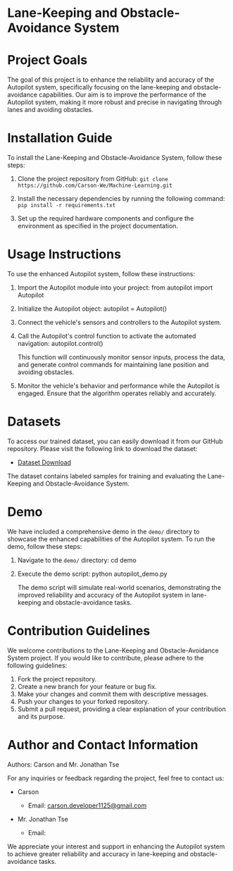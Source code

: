 # Lane-Keeping and Obstacle-Avoidance System

# Project Goals

The goal of this project is to enhance the reliability and accuracy of the Autopilot system, specifically focusing on the lane-keeping and obstacle-avoidance capabilities. Our aim is to improve the performance of the Autopilot system, making it more robust and precise in navigating through lanes and avoiding obstacles.

# Installation Guide

To install the Lane-Keeping and Obstacle-Avoidance System, follow these steps:

1. Clone the project repository from GitHub:
`git clone https://github.com/Carson-We/Machine-Learning.git`

2. Install the necessary dependencies by running the following command:
   `pip install -r requirements.txt`

3. Set up the required hardware components and configure the environment as specified in the project documentation.

# Usage Instructions

To use the enhanced Autopilot system, follow these instructions:

1. Import the Autopilot module into your project:
   from autopilot import Autopilot

2. Initialize the Autopilot object:
   autopilot = Autopilot()
  
3. Connect the vehicle's sensors and controllers to the Autopilot system.

4. Call the Autopilot's control function to activate the automated navigation:
   autopilot.control()
 
   This function will continuously monitor sensor inputs, process the data, and generate control commands for maintaining lane position and avoiding obstacles.

5. Monitor the vehicle's behavior and performance while the Autopilot is engaged. Ensure that the algorithm operates reliably and accurately.

# Datasets

To access our trained dataset, you can easily download it from our GitHub repository. Please visit the following link to download the dataset:

- [Dataset Download](https://github.com/Carson-We/Machine-Learning.git\dataset)

The dataset contains labeled samples for training and evaluating the Lane-Keeping and Obstacle-Avoidance System.

# Demo

We have included a comprehensive demo in the `demo/` directory to showcase the enhanced capabilities of the Autopilot system. To run the demo, follow these steps:

1. Navigate to the `demo/` directory:
   cd demo

2. Execute the demo script:
   python autopilot_demo.py


   The demo script will simulate real-world scenarios, demonstrating the improved reliability and accuracy of the Autopilot system in lane-keeping and obstacle-avoidance tasks.

# Contribution Guidelines

We welcome contributions to the Lane-Keeping and Obstacle-Avoidance System project. If you would like to contribute, please adhere to the following guidelines:

1. Fork the project repository.
2. Create a new branch for your feature or bug fix.
3. Make your changes and commit them with descriptive messages.
4. Push your changes to your forked repository.
5. Submit a pull request, providing a clear explanation of your contribution and its purpose.

# Author and Contact Information

Authors: Carson and Mr. Jonathan Tse

For any inquiries or feedback regarding the project, feel free to contact us:

- Carson
  - Email: [carson.developer1125@gmail.com](mailto:carson.developer1125@gmail.com)

- Mr. Jonathan Tse
  - Email: 

We appreciate your interest and support in enhancing the Autopilot system to achieve greater reliability and accuracy in lane-keeping and obstacle-avoidance tasks.
